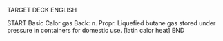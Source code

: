 TARGET DECK
ENGLISH

START
Basic
Calor gas
Back: n. Propr. Liquefied butane gas stored under pressure in containers for domestic use. [latin calor heat]
END
